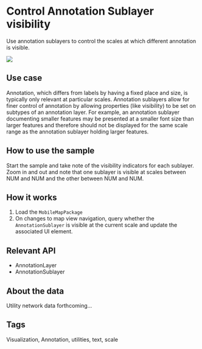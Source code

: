 # Control Annotation Sublayer visibility

Use annotation sublayers to control the scales at which different annotation is visible.

![](control-annotation-sublayer-visibility.png)

## Use case

Annotation, which differs from labels by having a fixed place and size, is typically only relevant at particular scales. Annotation sublayers allow for finer control of annotation by allowing properties (like visibility) to be set on subtypes of an annotation layer. For example, an annotation sublayer documenting smaller features may be presented at a smaller font size than larger features and therefore should not be displayed for the same scale range as the annotation sublayer holding larger features. 

## How to use the sample

Start the sample and take note of the visibility indicators for each sublayer. Zoom in and out and note that one sublayer is visible at scales between NUM and NUM and the other between NUM and NUM.

## How it works

1. Load the `MobileMapPackage` 
1. On changes to map view navigation, query whether the `AnnotationSublayer` is visible at the current scale and update the associated UI element.
 
## Relevant API

* AnnotationLayer
* AnnotationSublayer

## About the data

Utility network data forthcoming...

## Tags

Visualization, Annotation, utilities, text, scale

